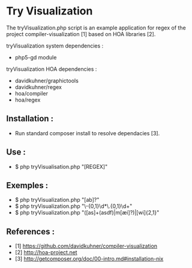 Try Visualization
===================

The tryVisualization.php script is an example application for regex of the project compiler-visualization [1] based on HOA libraries [2].


tryVisualization system dependencies :
- php5-gd module

tryVisualization HOA dependencies :
- davidkuhner/graphictools
- davidkuhner/regex
- hoa/compiler
- hoa/regex

Installation :
--------------
* Run standard composer install to resolve dependacies [3].


Use : 
-----
* $ php tryVisualisation.php "[REGEX]"

Exemples :
----------
* $ php tryVisualization.php "[ab]?"
* $ php tryVisualization.php "\\-{0,1}\\d*\\.{0,1}\\d+"
* $ php tryVisualization.php "([as]+(asdf)|m[æi]?)|[wi]{2,1}"

References :
------------
* [1] https://github.com/davidkuhner/compiler-visualization
* [2] http://hoa-project.net
* [3] http://getcomposer.org/doc/00-intro.md#installation-nix
